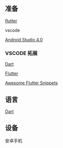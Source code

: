 ## 准备

[flutter](https://flutter.dev/)

vscode

[Android Studio 4.0](https://developer.android.google.cn/studio/)

### VSCODE 拓展

[Dart]()

[Flutter]()

[Awesome Flutter Snippets]()

## 语言

[Dart](https://dart.dev/)

## 设备

安卓手机